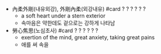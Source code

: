 - 內柔外剛(내유외강), 外剛內柔(외강내유) #card
  ?
  ?
  ?
  ?
  ?
  ?
	- a soft heart under a stern exterior
	- 속마음은 약한데도 겉으로는 강하게 나타남
- 勞心焦思(노심초사) #card
  ?
  ?
  ?
  ?
  ?
  ?
	- exertion of the mind, great anxiety, taking great pains
	- 애를 써 속을